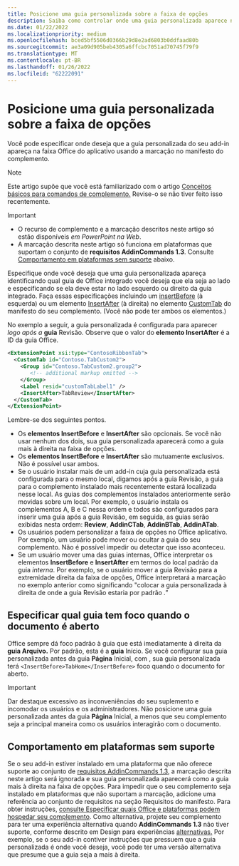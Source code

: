 ```yaml
---
title: Posicione uma guia personalizada sobre a faixa de opções
description: Saiba como controlar onde uma guia personalizada aparece na faixa Office faixa de opções e se ela tem foco por padrão.
ms.date: 01/22/2022
ms.localizationpriority: medium
ms.openlocfilehash: bced5bf5506d0366b29d8e2ad6803b0ddfaad80b
ms.sourcegitcommit: ae3a09d905beb4305a6ffcbc7051ad70745f79f9
ms.translationtype: MT
ms.contentlocale: pt-BR
ms.lasthandoff: 01/26/2022
ms.locfileid: "62222091"
---
```

# <a name="position-a-custom-tab-on-the-ribbon"></a>Posicione uma guia personalizada sobre a faixa de opções

Você pode especificar onde deseja que a guia personalizada do seu add-in apareça na faixa Office do aplicativo usando a marcação no manifesto do complemento.

> [!NOTE]
> Este artigo supõe que você está familiarizado com o artigo [Conceitos básicos para comandos de complemento.](add-in-commands.md) Revise-o se não tiver feito isso recentemente.

> [!IMPORTANT]
>
> - O recurso de complemento e a marcação descritos neste artigo só estão disponíveis *em PowerPoint na Web*.
> - A marcação descrita neste artigo só funciona em plataformas que suportam o conjunto de **requisitos AddinCommands 1.3**. Consulte [Comportamento em plataformas sem suporte](#behavior-on-unsupported-platforms) abaixo.

Especifique onde você deseja que uma guia personalizada apareça identificando qual guia de Office integrado você deseja que ela seja ao lado e especificando se ela deve estar no lado esquerdo ou direito da guia integrado. Faça essas especificações incluindo um [insertBefore](../reference/manifest/customtab.md#insertbefore) (à esquerda) ou um elemento [InsertAfter](../reference/manifest/customtab.md#insertafter) (à direita) no elemento [CustomTab](../reference/manifest/customtab.md) do manifesto do seu complemento. (Você não pode ter ambos os elementos.)

No exemplo a seguir, a guia personalizada é configurada para aparecer *logo após a* **guia** Revisão. Observe que o valor do **elemento InsertAfter** é a ID da guia Office. 

```xml
<ExtensionPoint xsi:type="ContosoRibbonTab">
  <CustomTab id="Contoso.TabCustom2">
    <Group id="Contoso.TabCustom2.group2">
       <!-- additional markup omitted -->
    </Group>
    <Label resid="customTabLabel1" />
    <InsertAfter>TabReview</InsertAfter>
  </CustomTab>
</ExtensionPoint>
```

Lembre-se dos seguintes pontos.

- Os **elementos InsertBefore** e **InsertAfter** são opcionais. Se você não usar nenhum dos dois, sua guia personalizada aparecerá como a guia mais à direita na faixa de opções.
- Os **elementos InsertBefore** e **InsertAfter** são mutuamente exclusivos. Não é possível usar ambos.
- Se o usuário instalar mais de um add-in cuja guia personalizada está  configurada para o mesmo local, digamos após a guia Revisão, a guia para o complemento instalado mais recentemente estará localizada nesse local. As guias dos complementos instalados anteriormente serão movidas sobre um local. Por exemplo, o usuário instala os complementos A, B e C nessa ordem e  todos são configurados para inserir uma guia após a guia Revisão, em seguida, as guias serão exibidas nesta ordem: **Review**, **AddinCTab**, **AddinBTab**, **AddinATab**.
- Os usuários podem personalizar a faixa de opções no Office aplicativo. Por exemplo, um usuário pode mover ou ocultar a guia do seu complemento. Não é possível impedir ou detectar que isso aconteceu.
- Se um usuário mover uma das guias internas, Office interpretar os elementos **InsertBefore** e **InsertAfter** em termos do local padrão da guia *interna*. Por exemplo, se o  usuário mover a guia Revisão para a extremidade direita da faixa de opções, Office interpretará a marcação no exemplo anterior como significando "colocar a guia personalizada à direita de onde a guia Revisão estaria por padrão *."*

## <a name="specify-which-tab-has-focus-when-the-document-opens"></a>Especificar qual guia tem foco quando o documento é aberto

Office sempre dá foco padrão à guia que está imediatamente à direita da **guia Arquivo.** Por padrão, esta é a **guia** Início. Se você configurar sua guia personalizada antes da guia **Página** Inicial, com , sua guia personalizada terá `<InsertBefore>TabHome</InsertBefore>` foco quando o documento for aberto.

> [!IMPORTANT]
> Dar destaque excessivo as inconveniências do seu suplemento e incomodar os usuários e os administradores. Não posicione uma guia personalizada antes da guia **Página** Inicial, a menos que seu complemento seja a principal maneira como os usuários interagirão com o documento.

## <a name="behavior-on-unsupported-platforms"></a>Comportamento em plataformas sem suporte

Se o seu add-in estiver instalado em uma plataforma que não oferece suporte ao conjunto de [requisitos AddinCommands 1.3](../reference/requirement-sets/add-in-commands-requirement-sets.md), a marcação descrita neste artigo será ignorada e sua guia personalizada aparecerá como a guia mais à direita na faixa de opções. Para impedir que o seu complemento seja instalado em plataformas que não suportam a marcação, adicione uma referência ao conjunto de requisitos na seção Requisitos do manifesto.  Para obter instruções, [consulte Especificar quais Office e plataformas podem hospedar seu complemento](../develop/specify-office-hosts-and-api-requirements.md#specify-which-office-versions-and-platforms-can-host-your-add-in). Como alternativa, projete seu complemento para ter uma experiência alternativa quando **AddinCommands 1.3** não tiver suporte, conforme descrito em Design para experiências [alternativas.](../develop/specify-office-hosts-and-api-requirements.md#design-for-alternate-experiences) Por exemplo, se o seu add-in contiver instruções que pressuem que a guia personalizada é onde você deseja, você pode ter uma versão alternativa que presume que a guia seja a mais à direita.
